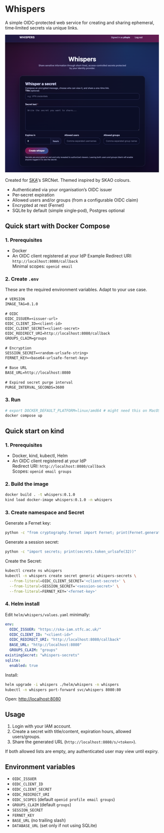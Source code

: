 # Whispers

A simple OIDC‑protected web service for creating and sharing ephemeral, time‑limited secrets via unique links.

![App Appearance](img/whispers.png)

Created for [SKA](https://skao.int)'s SRCNet. Themed inspired by SKAO colours.

- Authenticated via your organisation’s OIDC issuer
- Per‑secret expiration
- Allowed users and/or groups (from a configurable OIDC claim)
- Encrypted at rest (Fernet)
- SQLite by default (simple single‑pod), Postgres optional

## Quick start with Docker Compose

### 1. Prerequisites

- Docker
- An OIDC client registered at your IdP
  Example Redirect URI: `http://localhost:8080/callback`  
  Minimal scopes: `openid email`

### 2. Create `.env`

These are the required environment variables. Adapt to your use case.

```dotenv
# VERSION
IMAGE_TAG=0.1.0

# OIDC
OIDC_ISSUER=<issuer-url>
OIDC_CLIENT_ID=<client-id>
OIDC_CLIENT_SECRET=<client-secret>
OIDC_REDIRECT_URI=http://localhost:8080/callback
GROUPS_CLAIM=groups

# Encryption
SESSION_SECRET=<random-urlsafe-string>
FERNET_KEY=<base64-urlsafe-fernet-key>

# Base URL
BASE_URL=http://localhost:8080

# Expired secret purge interval
PURGE_INTERVAL_SECONDS=3600
```

### 3. Run

```bash
# export DOCKER_DEFAULT_PLATFORM=linux/amd64 # might need this on MacOS
docker compose up
```

## Quick start on kind

### 1. Prerequisites

- Docker, kind, kubectl, Helm
- An OIDC client registered at your IdP  
  Redirect URI: `http://localhost:8080/callback`  
  Scopes: `openid email groups`

### 2. Build the image

```bash
docker build . -t whispers:0.1.0
kind load docker-image whispers:0.1.0 -n whispers
```

### 3. Create namespace and Secret

Generate a Fernet key:

```bash
python -c "from cryptography.fernet import Fernet; print(Fernet.generate_key().decode())"
```

Generate a session secret:

```bash
python -c "import secrets; print(secrets.token_urlsafe(32))"
```

Create the Secret:

```bash
kubectl create ns whispers
kubectl -n whispers create secret generic whispers-secrets \
  --from-literal=OIDC_CLIENT_SECRET='<client-secret>' \
  --from-literal=SESSION_SECRET='<session-secret>' \
  --from-literal=FERNET_KEY='<fernet-key>'
```

### 4. Helm install

Edit `helm/whispers/values.yaml` minimally:

```yaml
env:
  OIDC_ISSUER: "https://ska-iam.stfc.ac.uk/"
  OIDC_CLIENT_ID: "<client-id>"
  OIDC_REDIRECT_URI: "http://localhost:8080/callback"
  BASE_URL: "http://localhost:8080"
  GROUPS_CLAIM: "groups"
existingSecret: "whispers-secrets"
sqlite:
  enabled: true
```

Install:

```bash
helm upgrade -i whispers ./helm/whispers -n whispers
kubectl -n whispers port-forward svc/whispers 8080:80
```

Open: [http://localhost:8080](http://localhost:8080)

## Usage

1. Login with your IAM account.
2. Create a secret with title/content, expiration hours, allowed users/groups.
3. Share the generated URL (`http://localhost:8080/s/<token>`).

If both allowed lists are empty, any authenticated user may view until expiry.

## Environment variables

- `OIDC_ISSUER`
- `OIDC_CLIENT_ID`
- `OIDC_CLIENT_SECRET`
- `OIDC_REDIRECT_URI`
- `OIDC_SCOPES` (default `openid profile email groups`)
- `GROUPS_CLAIM` (default `groups`)
- `SESSION_SECRET`
- `FERNET_KEY`
- `BASE_URL` (no trailing slash)
- `DATABASE_URL` (set only if not using SQLite)

